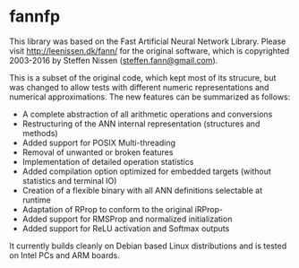 # fannfp

This library was based on the Fast Artificial Neural Network Library.
Please visit http://leenissen.dk/fann/ for the original software, which
is copyrighted 2003-2016 by Steffen Nissen (steffen.fann@gmail.com).

This is a subset of the original code, which kept most of its strucure,
but was changed to allow tests with different numeric representations and
numerical approximations. The new features can be summarized as follows:

* A complete abstraction of all arithmetic operations and conversions
* Restructuring of the ANN internal representation (structures and methods)
* Added support for POSIX Multi-threading
* Removal of unwanted or broken features
* Implementation of detailed operation statistics
* Added compilation option optimized for embedded targets (without statistics and terminal IO)
* Creation of a flexible binary with all ANN definitions selectable at runtime
* Adaptation of RProp to conform to the original iRProp-
* Added support for RMSProp and normalized initialization
* Added support for ReLU activation and Softmax outputs

It currently builds cleanly on Debian based Linux distributions and is
tested on Intel PCs and ARM boards.

